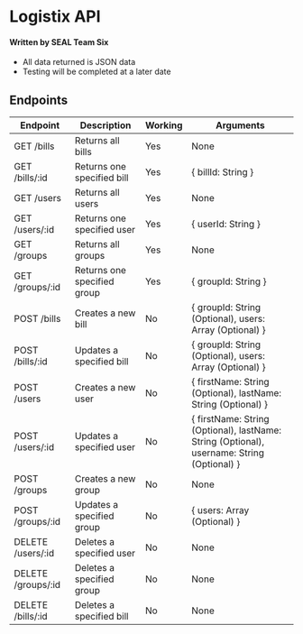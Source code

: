 # Logistix API
#### Written by SEAL Team Six
  
- All data returned is JSON data
- Testing will be completed at a later date  
  

## Endpoints
  
Endpoint | Description | Working | Arguments 
---------- | ------------------------------ | ---------- |  ---------- 
GET /bills | Returns all bills | Yes | None
GET /bills/:id | Returns one specified bill | Yes | { billId: String }
GET /users | Returns all users | Yes | None
GET /users/:id | Returns one specified user | Yes | { userId: String }
GET /groups | Returns all groups | Yes | None
GET /groups/:id | Returns one specified group | Yes | { groupId: String }
POST /bills | Creates a new bill | No | { groupId: String (Optional), users: Array (Optional) }
POST /bills/:id | Updates a specified bill | No | { groupId: String (Optional), users: Array (Optional) }
POST /users | Creates a new user | No | { firstName: String (Optional), lastName: String (Optional) }
POST /users/:id | Updates a specified user | No | { firstName: String (Optional), lastName: String (Optional), username: String (Optional) }
POST /groups | Creates a new group | No | None
POST /groups/:id | Updates a specified group | No | { users: Array (Optional) }
DELETE /users/:id | Deletes a specified user | No | None
DELETE /groups/:id | Deletes a specified group | No | None
DELETE /bills/:id | Deletes a specified bill | No | None